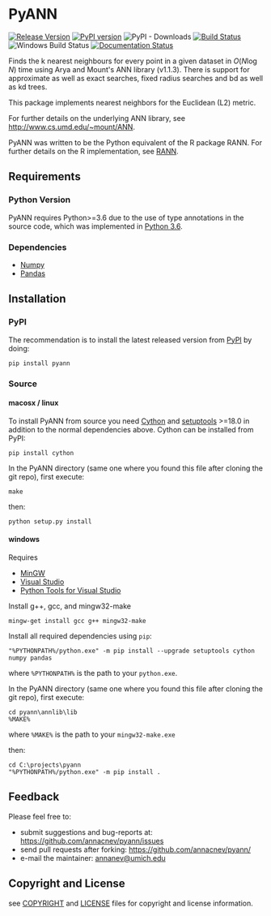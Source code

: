 # PyANN

[![Release Version](https://img.shields.io/github/release/annacnev/pyann.svg)](https://github.com/annacnev/pyann/releases/latest)
[![PyPI version](https://badge.fury.io/py/pyann.svg)](https://badge.fury.io/py/pyann)
![PyPI - Downloads](https://img.shields.io/pypi/dm/pyann?color=limegreen&label=pypi%20downloads)
[![Build Status](https://img.shields.io/travis/annacnev/pyann/master.svg?label=Linux%20CI&logo=travis&logoColor=white)](https://travis-ci.org/annacnev/pyann)
![Windows Build Status](https://img.shields.io/appveyor/ci/annacnev/pyann/master.svg?label=Windows%20CI&logo=appveyor&logoColor=white)
[![Documentation Status](https://readthedocs.org/projects/pyann/badge/?version=latest)](https://pyann.readthedocs.io/en/latest/?badge=latest)


Finds the k nearest neighbours for every point in a given dataset
in $O(N \log {N})$ time using Arya and Mount's ANN library (v1.1.3). There is
support for approximate as well as exact searches, fixed radius searches
and bd as well as kd trees.

This package implements nearest neighbors for the Euclidean (L2) metric.

For further details on the underlying ANN library, see http://www.cs.umd.edu/~mount/ANN.

PyANN was written to be the Python equivalent of the R package RANN. For further details on the R implementation, see [RANN](https://github.com/jefferislab/RANN).

## Requirements

### Python Version

PyANN requires Python>=3.6 due to the use of type annotations in the source code, which was implemented in [Python 3.6](https://www.python.org/dev/peps/pep-0526/#non-goals).

### Dependencies
   * [Numpy](https://numpy.org)
   * [Pandas](https://pandas.pydata.org/pandas-docs/stable/#)

## Installation

### PyPI

The recommendation is to install the latest released version from [PyPI](https://pypi.org/project/pyann/0.0.1/) by doing:

```
pip install pyann
```

### Source

#### macosx / linux

To install PyANN from source you need [Cython](https://pypi.org/project/Cython/) and [setuptools](https://pypi.org/project/setuptools/) >=18.0 in addition to the normal dependencies above. Cython can be installed from PyPI:

```
pip install cython
```

In the PyANN directory (same one where you found this file after cloning the git repo), first execute:
```
make
```
then:
```
python setup.py install
```
#### windows

Requires 
- [MinGW](http://www.mingw.org/wiki/getting_started)
- [Visual Studio](https://visualstudio.microsoft.com/downloads/)
- [Python Tools for Visual Studio](https://docs.microsoft.com/en-us/visualstudio/python/installing-python-support-in-visual-studio?view=vs-2019)


Install g++, gcc, and mingw32-make

```
mingw-get install gcc g++ mingw32-make
```

Install all required dependencies using `pip`:

```
"%PYTHONPATH%/python.exe" -m pip install --upgrade setuptools cython numpy pandas
```
where `%PYTHONPATH%` is the path to your `python.exe`.

In the PyANN directory (same one where you found this file after cloning the git repo), first execute:

```
cd pyann\annlib\lib
%MAKE%
```
where `%MAKE%` is the path to your `mingw32-make.exe`

then:

```
cd C:\projects\pyann
"%PYTHONPATH%/python.exe" -m pip install .
```

## Feedback
Please feel free to:

* submit suggestions and bug-reports at: <https://github.com/annacnev/pyann/issues>
* send pull requests after forking: <https://github.com/annacnev/pyann/>
* e-mail the maintainer: <annanev@umich.edu>

## Copyright and License
see [COPYRIGHT](COPYRIGHT.md) and [LICENSE](LICENSE.md) files for copyright and license information.
